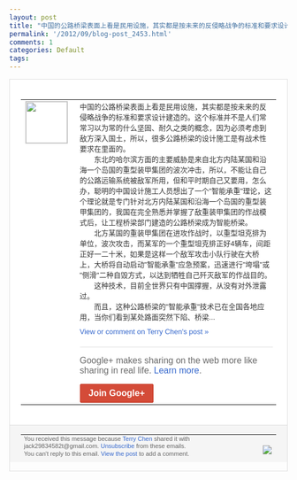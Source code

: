 ```yaml
---
layout: post
title: "中国的公路桥梁表面上看是民用设施，其实都是按未来的反侵略战争的标准和要求设计建造的..."
permalink: '/2012/09/blog-post_2453.html'
comments: 1
categories: Default
tags: 
---
```

<div style="border:solid 1px #dfdfdf;color:#686868;font:13px Arial"><div style="background-color:#fff;padding:20px;"><table cellpadding="0" cellspacing="0"><tr><td style="padding-right:15px;vertical-align:top"><a href="https://plus.google.com/_/notifications/emlink?emrecipient=110200756825219614165&amp;emid=CLi54ouOtLICFdABcgodExMAAA&amp;path=%2F108643996575278738906&amp;dt=1347592721584&amp;uob=8"><img height="75" src="https://lh3.googleusercontent.com/-KKRGTyJ5Bl0/AAAAAAAAAAI/AAAAAAAAEEY/jllxqER5dCk/s75-c-k-a/photo.jpg" style="border:solid 1px #cccccc;" width="75"/></a></td><td style="width:578px;color:#333;font:13px Arial;vertical-align:top"><div style="padding-bottom:10px">中国的公路桥梁表面上看是民用设施，其实都<wbr/>是按未来的反侵略战争的标准和要求设计建造<wbr/>的。这个标准并不是人们常常习以为常的什么<wbr/>坚固、耐久之类的概念，因为必须考虑到敌方<wbr/>深入国土，所以，很多公路桥梁的设计施工是<wbr/>有战术性要求在里面的。<br/>　　东北的哈尔滨方<wbr/>面的主要威胁是来自北方内陆某国和沿海一个<wbr/>岛国的重型装甲集团的波次冲击，所以，不能<wbr/>让自己的公路运输系统被敌军所用，但和平时<wbr/>期自己又要用，怎么办，聪明的中国设计施工<wbr/>人员想出了一个"智能承重"理论，这个理论<wbr/>就是专门针对北方内陆某国和沿海一个岛国的<wbr/>重型装甲集团的，我国在完全熟悉并掌握了敌<wbr/>重装甲集团的作战模式后，让工程桥梁部门建<wbr/>造的公路桥梁成为智能桥梁。<br/>　　北方某国的<wbr/>重装甲集团在进攻作战时，以重型坦克排为单<wbr/>位，波次攻击，而某军的一个重型坦克排正好<wbr/>4辆车，间距正好一二十米，如果是这样一个<wbr/>敌军攻击小队行驶在大桥上，大桥将自动启动<wbr/>"智能承重"应急预案，迅速进行"垮塌"或<wbr/>"侧滑"二种自毁方式，以达到牺牲自己歼灭<wbr/>敌军的作战目的。<br/>　　这种技术，目前全世界<wbr/>只有中国撑握，从没有对外泄露过。<br/>　　而且<wbr/>，这种公路桥梁的"智能承重"技术已在全国<wbr/>各地应用，当你们看到某处路面突然下陷、桥<wbr/>梁...</div><a href="https://plus.google.com/_/notifications/emlink?emrecipient=110200756825219614165&amp;emid=CLi54ouOtLICFdABcgodExMAAA&amp;path=%2F108643996575278738906%2Fposts%2F7dKeNdsDT1Q%3Fgpinv%3DAMIXal-ozoy3pUgkVoqwgcNSOD1dzc0dk7K4b_L7YIxJXKTirjR7_UkIisxsaOKee7mR0MEAXkWG9SR0hhUR2oT44HdZaigQdc51ql6dLQh3UVqGYvL42J4&amp;dt=1347592721584&amp;uob=8" style="color:#3366CC;text-decoration:none">View or comment on Terry Chen's post »</a><div style="margin-top:20px;border-top:solid 1px #dfdfdf"><div style="padding:15px 0;color:#686868;font:16px Arial">Google+ makes sharing on the web more like sharing in real life. <a href="http://www.google.com/+/learnmore/" style="color:#3366CC;text-decoration:none">Learn more</a>.</div><a href="https://plus.google.com/_/notifications/emlink?emrecipient=110200756825219614165&amp;emid=CLi54ouOtLICFdABcgodExMAAA&amp;path=%2F%3Fgpinv%3DAMIXal-ozoy3pUgkVoqwgcNSOD1dzc0dk7K4b_L7YIxJXKTirjR7_UkIisxsaOKee7mR0MEAXkWG9SR0hhUR2oT44HdZaigQdc51ql6dLQh3UVqGYvL42J4&amp;dt=1347592721584&amp;uob=8" style="display:inline-block;padding:7px 15px;background-color:#d44b38; color:#fff;font-size:16px; font-weight:bold;border-radius:2px;-webkit-border-radius:2px; -moz-border-radius:2px;border:solid 1px #c43b28; white-space:nowrap;text-decoration:none">Join Google+</a></div></td></tr></table></div><div style="border-top:solid 1px #dfdfdf;padding:0 20px; background-color:#f5f5f5"><table cellpadding="0" cellspacing="0" style="height:50px"><tbody><tr><td style="vertical-align:middle;width:100%; color:#636363;font:11px Arial; line-height:120%">You received this message because <a href="https://plus.google.com/_/notifications/emlink?emrecipient=110200756825219614165&amp;emid=CLi54ouOtLICFdABcgodExMAAA&amp;path=%2F108643996575278738906%3Fgpinv%3DAMIXal-ozoy3pUgkVoqwgcNSOD1dzc0dk7K4b_L7YIxJXKTirjR7_UkIisxsaOKee7mR0MEAXkWG9SR0hhUR2oT44HdZaigQdc51ql6dLQh3UVqGYvL42J4&amp;dt=1347592721584&amp;uob=8" style="color:#3366CC;text-decoration:none">Terry Chen</a> shared it with jack29834582t@gmail.com. <a href="https://plus.google.com/_/notifications/emlink?emrecipient=110200756825219614165&amp;emid=CLi54ouOtLICFdABcgodExMAAA&amp;path=%2F_%2Fnonplus%2Femailsettings%3Fgpinv%3DAMIXal-ozoy3pUgkVoqwgcNSOD1dzc0dk7K4b_L7YIxJXKTirjR7_UkIisxsaOKee7mR0MEAXkWG9SR0hhUR2oT44HdZaigQdc51ql6dLQh3UVqGYvL42J4%26est%3DADH5u8WFX9TkDCI-R2Evid0oO9Zmb--NaFqv6U0_scrS-VvOb8Hn8-kiLth2-zjZkXCG2yuvmlJLCZ7FoQ2IpN_kW8FUdESwuYuPn9FWIVS6KoPgpT4Gino4oYpYtkdvcITQEI0NMHxlos8l7KB5mGWlw2BXH_RDsg&amp;dt=1347592721584&amp;uob=8" style="color:#3366CC;text-decoration:none">Unsubscribe</a> from these emails.<br>You can't reply to this email. <a href="https://plus.google.com/_/notifications/emlink?emrecipient=110200756825219614165&amp;emid=CLi54ouOtLICFdABcgodExMAAA&amp;path=%2F108643996575278738906%2Fposts%2F7dKeNdsDT1Q%3Fgpinv%3DAMIXal-ozoy3pUgkVoqwgcNSOD1dzc0dk7K4b_L7YIxJXKTirjR7_UkIisxsaOKee7mR0MEAXkWG9SR0hhUR2oT44HdZaigQdc51ql6dLQh3UVqGYvL42J4&amp;dt=1347592721584&amp;uob=8" style="color:#3366CC;text-decoration:none">View the post</a> to add a comment.<br/></br></td><td><img src="https://ssl.gstatic.com/s2/oz/images/notifications/logo/google-plus-6617a72bb36cc548861652780c9e6ff1.png"/></td></tr></tbody></table></div></div>